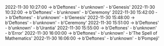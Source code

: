 2022-11-30 10:27:00 -> b'Deftones' - b'unknown' - b'Genesis'
2022-11-30 10:32:00 -> b'Deftones' - b'unknown' - b'Ceremony'
2022-11-30 15:42:00 -> b'Deftones' - b'unknown' - b'Genesis'
2022-11-30 15:48:00 -> b'Deftones' - b'unknown' - b'Ceremony'
2022-11-30 15:51:00 -> b'Deftones' - b'unknown' - b'Urantia'
2022-11-30 15:55:00 -> b'Deftones' - b'unknown' - b'Error'
2022-11-30 16:00:00 -> b'Deftones' - b'unknown' - b'The Spell of Mathematics'
2022-11-30 16:06:00 -> b'Deftones' - b'unknown' - b'Pompeji'
